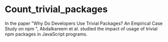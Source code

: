 # Count_trivial_packages



In the paper "Why Do Developers Use Trivial Packages? An Empirical Case Study on npm ", Abdalkareem et al. studied the impact of usage of trivial npm packages in JavaScript programs. 
